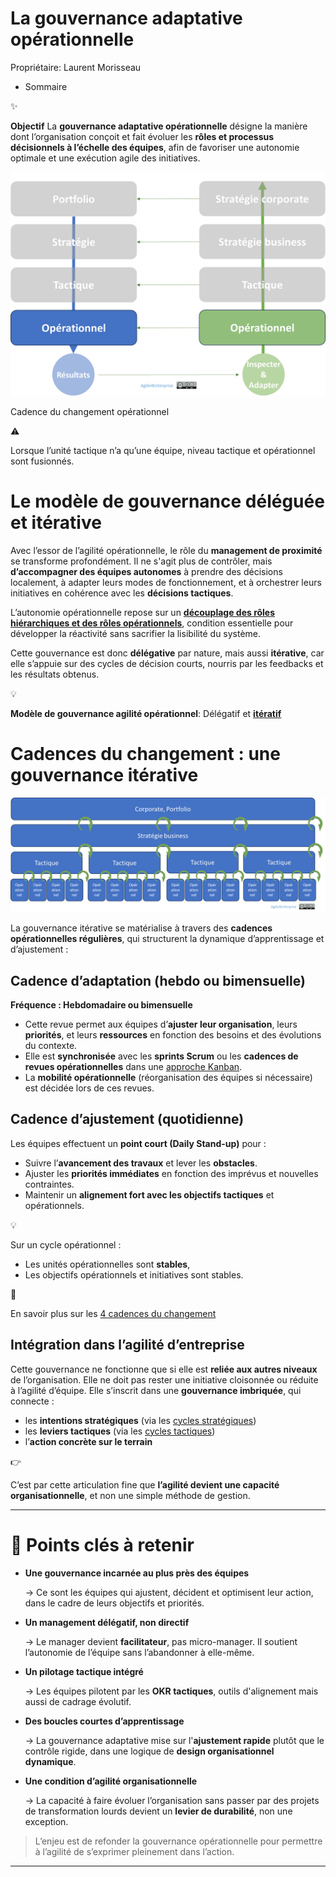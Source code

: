 # La gouvernance adaptative opérationnelle

Propriétaire: Laurent Morisseau

- Sommaire

<aside>
✨

**Objectif**
La **gouvernance adaptative opérationnelle** désigne la manière dont l’organisation conçoit et fait évoluer les **rôles et processus décisionnels à l’échelle des équipes**, afin de favoriser une autonomie optimale et une exécution agile des initiatives.

</aside>

![Cadence du changement opérationnel](image.png)

Cadence du changement opérationnel

<aside>
⚠️

Lorsque l’unité tactique n’a qu’une équipe, niveau tactique et opérationnel sont fusionnés.

</aside>

# Le modèle de gouvernance déléguée et itérative

Avec l’essor de l’agilité opérationnelle, le rôle du **management de proximité** se transforme profondément. Il ne s'agit plus de contrôler, mais **d’accompagner des équipes autonomes** à prendre des décisions localement, à adapter leurs modes de fonctionnement, et à orchestrer leurs initiatives en cohérence avec les **décisions tactiques**.

L’autonomie opérationnelle repose sur un [**découplage des rôles hiérarchiques et des rôles opérationnels**](https://www.notion.so/La-reconfigurabilit-organisationnelle-14390eaf28ff80a3bb7dcfa1a866df07?pvs=21), condition essentielle pour développer la réactivité sans sacrifier la lisibilité du système.

Cette gouvernance est donc **délégative** par nature, mais aussi **itérative**, car elle s’appuie sur des cycles de décision courts, nourris par les feedbacks et les résultats obtenus.

<aside>
💡

**Modèle de gouvernance agilité opérationnel**: Délégatif et [**itératif**](https://www.notion.so/Dans-l-int-r-t-de-tous-14d90eaf28ff804ba5fac52ce3b7ad55?pvs=21)

</aside>

# Cadences du changement : une gouvernance itérative

![image.png](image%201.png)

La gouvernance itérative se matérialise à travers des **cadences opérationnelles régulières**, qui structurent la dynamique d’apprentissage et d’ajustement :

## Cadence d’adaptation (hebdo ou bimensuelle)

**Fréquence : Hebdomadaire ou bimensuelle**

- Cette revue permet aux équipes d’**ajuster leur organisation**, leurs **priorités**, et leurs **ressources** en fonction des besoins et des évolutions du contexte.
- Elle est **synchronisée** avec les **sprints Scrum** ou les **cadences de revues opérationnelles** dans une [approche Kanban](https://www.notion.so/Kanban-17590eaf28ff8002ac08fead95b04e5a?pvs=21).
- La **mobilité opérationnelle** (réorganisation des équipes si nécessaire) est décidée lors de ces revues.

## Cadence d’ajustement (quotidienne)

Les équipes effectuent un **point court (Daily Stand-up)** pour :

- Suivre l’**avancement des travaux** et lever les **obstacles**.
- Ajuster les **priorités immédiates** en fonction des imprévus et nouvelles contraintes.
- Maintenir un **alignement fort avec les objectifs tactiques** et opérationnels.

<aside>
💡

Sur un cycle opérationnel :

- Les unités opérationnelles sont **stables**,
- Les objectifs opérationnels et initiatives sont stables.
</aside>

<aside>
🧰

En savoir plus sur les [4 cadences du changement](https://www.notion.so/Les-4-cadences-du-changement-et-de-l-apprentissage-13b90eaf28ff8091b4cce85974f50938?pvs=21)

</aside>

## Intégration dans l’agilité d’entreprise

Cette gouvernance ne fonctionne que si elle est **reliée aux autres niveaux** de l’organisation. Elle ne doit pas rester une initiative cloisonnée ou réduite à l’agilité d’équipe. Elle s’inscrit dans une **gouvernance imbriquée**, qui connecte :

- les **intentions stratégiques** (via les [cycles stratégiques](https://www.notion.so/La-gouvernance-adaptative-strat-gique-13b90eaf28ff800996ccf4dc1e54bcc6?pvs=21))
- les **leviers tactiques** (via les [cycles tactiques](https://www.notion.so/La-gouvernance-adaptative-tactique-13b90eaf28ff8066aa8bc5c28ac35645?pvs=21))
- l’**action concrète sur le terrain**

<aside>
👉

C’est par cette articulation fine que **l’agilité devient une capacité organisationnelle**, et non une simple méthode de gestion.

</aside>

---

# 🔑 Points clés à retenir

- **Une gouvernance incarnée au plus près des équipes**
    
    → Ce sont les équipes qui ajustent, décident et optimisent leur action, dans le cadre de leurs objectifs et priorités.
    
- **Un management délégatif, non directif**
    
    → Le manager devient **facilitateur**, pas micro-manager. Il soutient l’autonomie de l’équipe sans l’abandonner à elle-même.
    
- **Un pilotage tactique intégré**
    
    → Les équipes pilotent par les **OKR tactiques**, outils d'alignement mais aussi de cadrage évolutif.
    
- **Des boucles courtes d’apprentissage**
    
    → La gouvernance adaptative mise sur l'**ajustement rapide** plutôt que le contrôle rigide, dans une logique de **design organisationnel dynamique**.
    
- **Une condition d’agilité organisationnelle**
    
    → La capacité à faire évoluer l’organisation sans passer par des projets de transformation lourds devient un **levier de durabilité**, non une exception.
    

> L’enjeu est de refonder la gouvernance opérationnelle pour permettre à l’agilité de s’exprimer pleinement dans l’action.
> 

---